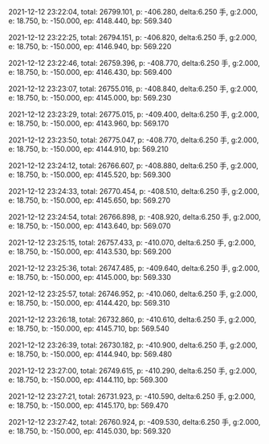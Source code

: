 2021-12-12 23:22:04, total: 26799.101, p: -406.280, delta:6.250 手, g:2.000, e: 18.750, b: -150.000, ep: 4148.440, bp: 569.340

2021-12-12 23:22:25, total: 26794.151, p: -406.820, delta:6.250 手, g:2.000, e: 18.750, b: -150.000, ep: 4146.940, bp: 569.220

2021-12-12 23:22:46, total: 26759.396, p: -408.770, delta:6.250 手, g:2.000, e: 18.750, b: -150.000, ep: 4146.430, bp: 569.400

2021-12-12 23:23:07, total: 26755.016, p: -408.840, delta:6.250 手, g:2.000, e: 18.750, b: -150.000, ep: 4145.000, bp: 569.230

2021-12-12 23:23:29, total: 26775.015, p: -409.400, delta:6.250 手, g:2.000, e: 18.750, b: -150.000, ep: 4143.960, bp: 569.170

2021-12-12 23:23:50, total: 26775.047, p: -408.770, delta:6.250 手, g:2.000, e: 18.750, b: -150.000, ep: 4144.910, bp: 569.210

2021-12-12 23:24:12, total: 26766.607, p: -408.880, delta:6.250 手, g:2.000, e: 18.750, b: -150.000, ep: 4145.520, bp: 569.300

2021-12-12 23:24:33, total: 26770.454, p: -408.510, delta:6.250 手, g:2.000, e: 18.750, b: -150.000, ep: 4145.650, bp: 569.270

2021-12-12 23:24:54, total: 26766.898, p: -408.920, delta:6.250 手, g:2.000, e: 18.750, b: -150.000, ep: 4143.640, bp: 569.070

2021-12-12 23:25:15, total: 26757.433, p: -410.070, delta:6.250 手, g:2.000, e: 18.750, b: -150.000, ep: 4143.530, bp: 569.200

2021-12-12 23:25:36, total: 26747.485, p: -409.640, delta:6.250 手, g:2.000, e: 18.750, b: -150.000, ep: 4145.000, bp: 569.330

2021-12-12 23:25:57, total: 26746.952, p: -410.060, delta:6.250 手, g:2.000, e: 18.750, b: -150.000, ep: 4144.420, bp: 569.310

2021-12-12 23:26:18, total: 26732.860, p: -410.610, delta:6.250 手, g:2.000, e: 18.750, b: -150.000, ep: 4145.710, bp: 569.540

2021-12-12 23:26:39, total: 26730.182, p: -410.900, delta:6.250 手, g:2.000, e: 18.750, b: -150.000, ep: 4144.940, bp: 569.480

2021-12-12 23:27:00, total: 26749.615, p: -410.290, delta:6.250 手, g:2.000, e: 18.750, b: -150.000, ep: 4144.110, bp: 569.300

2021-12-12 23:27:21, total: 26731.923, p: -410.590, delta:6.250 手, g:2.000, e: 18.750, b: -150.000, ep: 4145.170, bp: 569.470

2021-12-12 23:27:42, total: 26760.924, p: -409.530, delta:6.250 手, g:2.000, e: 18.750, b: -150.000, ep: 4145.030, bp: 569.320
